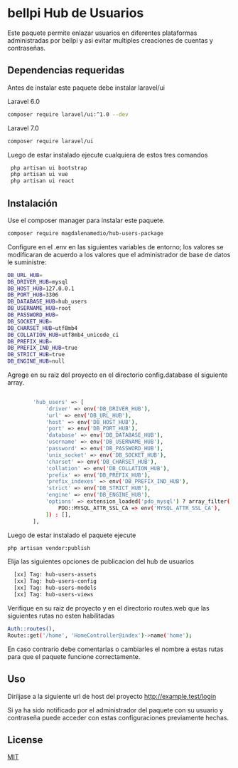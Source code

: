 # bellpi Hub de Usuarios

Este paquete permite enlazar usuarios en diferentes plataformas administradas por bellpi y asi evitar multiples creaciones de cuentas y contraseñas.

## Dependencias requeridas

Antes de instalar este paquete debe instalar laravel/ui

Laravel 6.0

```bash
composer require laravel/ui:^1.0 --dev
```


Laravel 7.0

```bash
composer require laravel/ui
```
Luego de estar instalado ejecute cualquiera de estos tres comandos 
```bash
 php artisan ui bootstrap
 php artisan ui vue
 php artisan ui react
```
## Instalación

Use el composer manager para instalar este paquete.

```bash
composer require magdalenamedio/hub-users-package
```
Configure en el .env en las siguientes variables de entorno; los valores se modificaran de acuerdo a los valores que el administrador de base de datos le suministre:

```bash
DB_URL_HUB=
DB_DRIVER_HUB=mysql
DB_HOST_HUB=127.0.0.1
DB_PORT_HUB=3306
DB_DATABASE_HUB=hub_users
DB_USERNAME_HUB=root
DB_PASSWORD_HUB=
DB_SOCKET_HUB=
DB_CHARSET_HUB=utf8mb4
DB_COLLATION_HUB=utf8mb4_unicode_ci
DB_PREFIX_HUB=
DB_PREFIX_IND_HUB=true
DB_STRICT_HUB=true
DB_ENGINE_HUB=null
```
Agrege en su raiz del proyecto en el directorio config.database el siguiente array.
```bash
 
        'hub_users' => [
            'driver' => env('DB_DRIVER_HUB'),
            'url' => env('DB_URL_HUB'),
            'host' => env('DB_HOST_HUB'),
            'port' => env('DB_PORT_HUB'),
            'database' => env('DB_DATABASE_HUB'),
            'username' => env('DB_USERNAME_HUB'),
            'password' => env('DB_PASSWORD_HUB'),
            'unix_socket' => env('DB_SOCKET_HUB'),
            'charset' => env('DB_CHARSET_HUB'),
            'collation' => env('DB_COLLATION_HUB'),
            'prefix' => env('DB_PREFIX_HUB'),
            'prefix_indexes' => env('DB_PREFIX_IND_HUB'),
            'strict' => env('DB_STRICT_HUB'),
            'engine' => env('DB_ENGINE_HUB'),
            'options' => extension_loaded('pdo_mysql') ? array_filter([
                PDO::MYSQL_ATTR_SSL_CA => env('MYSQL_ATTR_SSL_CA'),
            ]) : [],
        ],
```
Luego de estar instalado el paquete ejecute
```bash
php artisan vendor:publish
```

Elija las siguientes opciones de publicacion del hub de usuarios
``` bash
  [xx] Tag: hub-users-assets
  [xx] Tag: hub-users-config
  [xx] Tag: hub-users-models
  [xx] Tag: hub-users-views
```
Verifique en  su raiz de proyecto y en el directorio routes.web que las siguientes rutas no esten habilitadas

```bash
Auth::routes(),
Route::get('/home', 'HomeController@index')->name('home');
```
En caso contrario debe comentarlas o cambiarles el nombre a estas rutas para que el paquete funcione correctamente.

## Uso 
Diríijase a la siguiente url de host del proyecto http://example.test/login

Si ya ha sido notificado por el administrador del paquete con su usuario y contraseña puede acceder con estas configuraciones previamente hechas.

## License
[MIT](./LICENSE.md)
